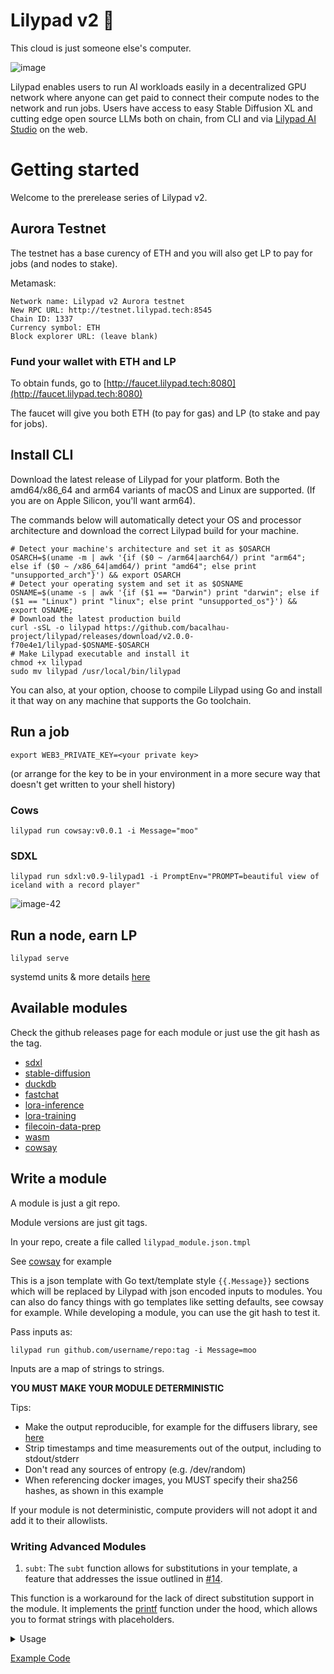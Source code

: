 # Lilypad v2 🍃

This cloud is just someone else's computer.

![image](https://github.com/bacalhau-project/lilypad/assets/264658/d91dad9a-ca46-43d4-a94b-d33454efc7ae)

Lilypad enables users to run AI workloads easily in a decentralized GPU network where anyone can get paid to connect their compute nodes to the network and run jobs. Users have access to easy Stable Diffusion XL and cutting edge open source LLMs both on chain, from CLI and via [Lilypad AI Studio](https://lilypad.tech) on the web.

# Getting started

Welcome to the prerelease series of Lilypad v2.

## Aurora Testnet

The testnet has a base curency of ETH and you will also get LP to pay for jobs (and nodes to stake).

Metamask:

```
Network name: Lilypad v2 Aurora testnet
New RPC URL: http://testnet.lilypad.tech:8545
Chain ID: 1337
Currency symbol: ETH
Block explorer URL: (leave blank)
```

### Fund your wallet with ETH and LP

To obtain funds, go to [http://faucet.lilypad.tech:8080](http://faucet.lilypad.tech:8080)

The faucet will give you both ETH (to pay for gas) and LP (to stake and pay for jobs).

## Install CLI

Download the latest release of Lilypad for your platform. Both the amd64/x86_64 and arm64 variants of macOS and Linux are supported. (If you are on Apple Silicon, you'll want arm64).

The commands below will automatically detect your OS and processor architecture and download the correct Lilypad build for your machine.

```
# Detect your machine's architecture and set it as $OSARCH
OSARCH=$(uname -m | awk '{if ($0 ~ /arm64|aarch64/) print "arm64"; else if ($0 ~ /x86_64|amd64/) print "amd64"; else print "unsupported_arch"}') && export OSARCH
# Detect your operating system and set it as $OSNAME
OSNAME=$(uname -s | awk '{if ($1 == "Darwin") print "darwin"; else if ($1 == "Linux") print "linux"; else print "unsupported_os"}') && export OSNAME;
# Download the latest production build
curl -sSL -o lilypad https://github.com/bacalhau-project/lilypad/releases/download/v2.0.0-f70e4e1/lilypad-$OSNAME-$OSARCH
# Make Lilypad executable and install it
chmod +x lilypad
sudo mv lilypad /usr/local/bin/lilypad
```

You can also, at your option, choose to compile Lilypad using Go and install it that way on any machine that supports the Go toolchain.

## Run a job

```
export WEB3_PRIVATE_KEY=<your private key>
```
(or arrange for the key to be in your environment in a more secure way that doesn't get written to your shell history)


### Cows

```
lilypad run cowsay:v0.0.1 -i Message="moo"
```


### SDXL

```
lilypad run sdxl:v0.9-lilypad1 -i PromptEnv="PROMPT=beautiful view of iceland with a record player"
```

![image-42](https://github.com/bacalhau-project/lilypad/assets/264658/d48bb897-79a0-4f3a-b938-e85a8cfa3f0e)

## Run a node, earn LP

```
lilypad serve
```

systemd units & more details [here](https://github.com/bacalhau-project/lilypad/tree/main/ops)

## Available modules

Check the github releases page for each module or just use the git hash as the tag.

* [sdxl](https://github.com/bacalhau-project/lilypad-module-sdxl)
* [stable-diffusion](https://github.com/bacalhau-project/lilypad-module-stable-diffusion)
* [duckdb](https://github.com/bacalhau-project/lilypad-module-duckdb)
* [fastchat](https://github.com/bacalhau-project/lilypad-module-fastchat)
* [lora-inference](https://github.com/bacalhau-project/lilypad-module-lora-inference)
* [lora-training](https://github.com/bacalhau-project/lilypad-module-lora-training)
* [filecoin-data-prep](https://github.com/bacalhau-project/lilypad-module-filecoin-data-prep)
* [wasm](https://github.com/bacalhau-project/lilypad-module-wasm)
* [cowsay](https://github.com/bacalhau-project/lilypad-module-cowsay)


## Write a module

A module is just a git repo.

Module versions are just git tags.

In your repo, create a file called `lilypad_module.json.tmpl`

See [cowsay](https://github.com/bacalhau-project/lilypad-module-cowsay) for example

This is a json template with Go text/template style `{{.Message}}` sections which will be replaced by Lilypad with json encoded inputs to modules. You can also do fancy things with go templates like setting defaults, see cowsay for example. While developing a module, you can use the git hash to test it.

Pass inputs as:

```
lilypad run github.com/username/repo:tag -i Message=moo
```

Inputs are a map of strings to strings.

**YOU MUST MAKE YOUR MODULE DETERMINISTIC**

Tips:
* Make the output reproducible, for example for the diffusers library, see [here](https://huggingface.co/docs/diffusers/using-diffusers/reproducibility)
* Strip timestamps and time measurements out of the output, including to stdout/stderr
* Don't read any sources of entropy (e.g. /dev/random)
* When referencing docker images, you MUST specify their sha256 hashes, as shown in this example

If your module is not deterministic, compute providers will not adopt it and add it to their allowlists.


### Writing Advanced Modules

1. `subt`:
The `subt` function allows for substitutions in your template, a feature that addresses the issue outlined in [#14](https://github.com/bacalhau-project/lilypad/issues/14).

This function is a workaround for the lack of direct substitution support in the module. It implements the [printf](https://pkg.go.dev/text/template#Template.Funcs) function under the hood, which allows you to format strings with placeholders.

<details>
  <summary> 
    Usage   
  </summary>
    The `subt` function can be used in the same way as the `printf` function in Go. You pass in a format string, followed by values that correspond to the placeholders in the format string.
    ```
    const templateText = `
    {{ subt "Hello %s" .name }}
    `
    ```
</details>

[Example Code](https://go.dev/play/p/oBgc2Cetug3)
  
    


